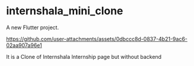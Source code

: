 # internshala_mini_clone

A new Flutter project.


https://github.com/user-attachments/assets/0dbccc8d-0837-4b21-9ac6-02aa907a96e1


It is a Clone of Internshala Internship page but without backend
